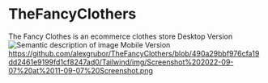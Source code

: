 # TheFancyClothers
The Fancy Clothes is an ecommerce clothes store 
Desktop Version
![Semantic description of image](https://github.com/alexgrubor/TheFancyClothers/blob/490a29bbf976cfa19dd2461e9199fd1cf8247ad0/Tailwind/img/Screenshot%202022-09-07%20at%2011-07-33%20Screenshot.png)
Mobile Version
https://github.com/alexgrubor/TheFancyClothers/blob/490a29bbf976cfa19dd2461e9199fd1cf8247ad0/Tailwind/img/Screenshot%202022-09-07%20at%2011-09-07%20Screenshot.png
